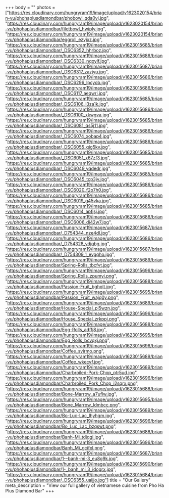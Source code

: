 +++
body = ""
photos = ["https://res.cloudinary.com/hungryram19/image/upload/v1623020154/brian-vu/phohaplusdiamondbar/phobowl_qda0vj.jpg", "https://res.cloudinary.com/hungryram19/image/upload/v1623020154/brian-vu/phohaplusdiamondbar/filetbowl_hwiply.jpg", "https://res.cloudinary.com/hungryram19/image/upload/v1623020154/brian-vu/phohaplusdiamondbar/eggroll_ezvjxz.jpg", "https://res.cloudinary.com/hungryram19/image/upload/v1623015685/brian-vu/phohaplusdiamondbar/_DSC6352_hhrboz.jpg", "https://res.cloudinary.com/hungryram19/image/upload/v1623015686/brian-vu/phohaplusdiamondbar/_DSC6330_nqoylf.jpg", "https://res.cloudinary.com/hungryram19/image/upload/v1623015687/brian-vu/phohaplusdiamondbar/_DSC6317_zazjyu.jpg", "https://res.cloudinary.com/hungryram19/image/upload/v1623015686/brian-vu/phohaplusdiamondbar/_DSC6296_lpcyob.jpg", "https://res.cloudinary.com/hungryram19/image/upload/v1623015686/brian-vu/phohaplusdiamondbar/_DSC6117_aeqwri.jpg", "https://res.cloudinary.com/hungryram19/image/upload/v1623015685/brian-vu/phohaplusdiamondbar/_DSC6106_l3za1k.jpg", "https://res.cloudinary.com/hungryram19/image/upload/v1623015686/brian-vu/phohaplusdiamondbar/_DSC6100_xkwgva.jpg", "https://res.cloudinary.com/hungryram19/image/upload/v1623015685/brian-vu/phohaplusdiamondbar/_DSC6081_qs5j11.jpg", "https://res.cloudinary.com/hungryram19/image/upload/v1623015686/brian-vu/phohaplusdiamondbar/_DSC6074_xobap4.jpg", "https://res.cloudinary.com/hungryram19/image/upload/v1623015686/brian-vu/phohaplusdiamondbar/_DSC6055_qig5kv.jpg", "https://res.cloudinary.com/hungryram19/image/upload/v1623015685/brian-vu/phohaplusdiamondbar/_DSC6051_x67zf3.jpg", "https://res.cloudinary.com/hungryram19/image/upload/v1623015685/brian-vu/phohaplusdiamondbar/_DSC6049_yqdedr.jpg", "https://res.cloudinary.com/hungryram19/image/upload/v1623015685/brian-vu/phohaplusdiamondbar/_DSC6045_tcp3jv.jpg", "https://res.cloudinary.com/hungryram19/image/upload/v1623015686/brian-vu/phohaplusdiamondbar/_DSC6020_f2o7h0.jpg", "https://res.cloudinary.com/hungryram19/image/upload/v1623015686/brian-vu/phohaplusdiamondbar/_DSC6019_g45vka.jpg", "https://res.cloudinary.com/hungryram19/image/upload/v1623015685/brian-vu/phohaplusdiamondbar/_DSC6014_apfjsj.jpg", "https://res.cloudinary.com/hungryram19/image/upload/v1623015686/brian-vu/phohaplusdiamondbar/_DSC6006_di42w7.jpg", "https://res.cloudinary.com/hungryram19/image/upload/v1623015687/brian-vu/phohaplusdiamondbar/_D754344_nze4dl.jpg", "https://res.cloudinary.com/hungryram19/image/upload/v1623015686/brian-vu/phohaplusdiamondbar/_D754328_ydjqbg.jpg", "https://res.cloudinary.com/hungryram19/image/upload/v1623015687/brian-vu/phohaplusdiamondbar/_D754309_1_evgqho.jpg", "https://res.cloudinary.com/hungryram19/image/upload/v1623015689/brian-vu/phohaplusdiamondbar/Spring-Rolls_tbcfvt.jpg", "https://res.cloudinary.com/hungryram19/image/upload/v1623015696/brian-vu/phohaplusdiamondbar/Spring_Rolls_zpumyi.png", "https://res.cloudinary.com/hungryram19/image/upload/v1623015688/brian-vu/phohaplusdiamondbar/Passion-Fruit_bghqlt.jpg", "https://res.cloudinary.com/hungryram19/image/upload/v1623015695/brian-vu/phohaplusdiamondbar/Passion_Fruit_wajq0y.png", "https://res.cloudinary.com/hungryram19/image/upload/v1623015689/brian-vu/phohaplusdiamondbar/House-Special_pl5wzn.jpg", "https://res.cloudinary.com/hungryram19/image/upload/v1623015696/brian-vu/phohaplusdiamondbar/House_Special_zrkppi.png", "https://res.cloudinary.com/hungryram19/image/upload/v1623015688/brian-vu/phohaplusdiamondbar/Egg-Rolls_adffj8.jpg", "https://res.cloudinary.com/hungryram19/image/upload/v1623015695/brian-vu/phohaplusdiamondbar/Egg_Rolls_bcvqxj.png", "https://res.cloudinary.com/hungryram19/image/upload/v1623015696/brian-vu/phohaplusdiamondbar/Coffee_svirmo.png", "https://res.cloudinary.com/hungryram19/image/upload/v1623015689/brian-vu/phohaplusdiamondbar/Coffee_wkecvf.jpg", "https://res.cloudinary.com/hungryram19/image/upload/v1623015689/brian-vu/phohaplusdiamondbar/Charbroiled-Pork-Chop_ptr5ud.jpg", "https://res.cloudinary.com/hungryram19/image/upload/v1623015696/brian-vu/phohaplusdiamondbar/Charbroiled_Pork_Chop_i2sqrx.png", "https://res.cloudinary.com/hungryram19/image/upload/v1623015688/brian-vu/phohaplusdiamondbar/Bone-Marrow_a7uflw.jpg", "https://res.cloudinary.com/hungryram19/image/upload/v1623015695/brian-vu/phohaplusdiamondbar/Bone_Marrow_ldmbcc.png", "https://res.cloudinary.com/hungryram19/image/upload/v1623015689/brian-vu/phohaplusdiamondbar/Bo-Luc-Lac_lhyhgm.jpg", "https://res.cloudinary.com/hungryram19/image/upload/v1623015696/brian-vu/phohaplusdiamondbar/Bo_Luc_Lac_bzqswt.png", "https://res.cloudinary.com/hungryram19/image/upload/v1623015688/brian-vu/phohaplusdiamondbar/Banh-Mi_tdjqgi.jpg", "https://res.cloudinary.com/hungryram19/image/upload/v1623015696/brian-vu/phohaplusdiamondbar/Banh_Mi_gcifxl.png", "https://res.cloudinary.com/hungryram19/image/upload/v1623015687/brian-vu/phohaplusdiamondbar/1--banh-mi-3_eu8g9k.jpg", "https://res.cloudinary.com/hungryram19/image/upload/v1623015690/brian-vu/phohaplusdiamondbar/1-_banh_mi_3_idogrx.jpg", "https://res.cloudinary.com/hungryram19/image/upload/v1623015684/brian-vu/phohaplusdiamondbar/_DSC6355_uaijjo.jpg"]
title = "Our Gallery"
meta_description = "View our full gallery of vietnamese cuisine from Pho Ha Plus Diamond Bar"
+++
